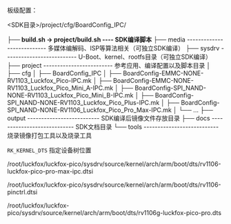 
板级配置：

<SDK目录>/project/cfg/BoardConfig_IPC/


**├── build.sh -> project/build.sh ---- SDK编译脚本**
├── media --------------------------- 多媒体编解码、ISP等算法相关（可独立SDK编译）
├── sysdrv -------------------------- U-Boot、kernel、rootfs目录（可独立SDK编译）
├── project ------------------------- 参考应用、编译配置以及脚本目录
│   ├── cfg
│       ├── BoardConfig_IPC
│           ├── BoardConfig-EMMC-NONE-RV1103_Luckfox_Pico-IPC.mk
│           ├── BoardConfig-EMMC-NONE-RV1103_Luckfox_Pico_Mini_A-IPC.mk
│           ├── BoardConfig-SPI_NAND-NONE-RV1103_Luckfox_Pico_Mini_B-IPC.mk
│           ├── BoardConfig-SPI_NAND-NONE-RV1103_Luckfox_Pico_Plus-IPC.mk
│           ├── BoardConfig-SPI_NAND-NONE-RV1106_Luckfox_Pico_Pro_Max-IPC.mk
│           └── ...
├── output -------------------------- SDK编译后镜像文件存放目录
├── docs ---------------------------- SDK文档目录
└── tools --------------------------- 烧录镜像打包工具以及烧录工具


`RK_KERNEL_DTS` 指定设备树位置


/root/luckfox/luckfox-pico/sysdrv/source/kernel/arch/arm/boot/dts/rv1106-luckfox-pico-pro-max-ipc.dtsi

/root/luckfox/luckfox-pico/sysdrv/source/kernel/arch/arm/boot/dts/rv1106-pinctrl.dtsi

/root/luckfox/luckfox-pico/sysdrv/source/kernel/arch/arm/boot/dts/rv1106g-luckfox-pico-pro.dts

